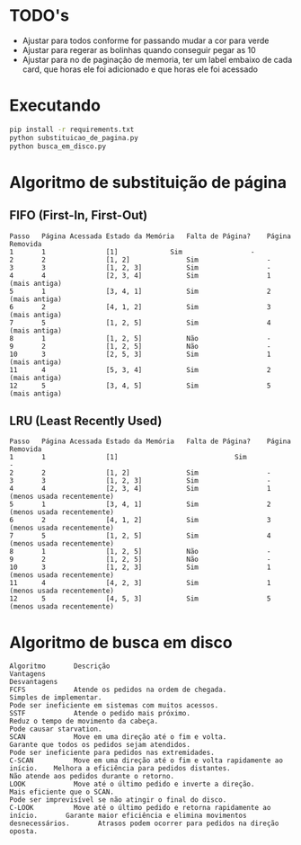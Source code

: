 # TODO's

- Ajustar para todos conforme for passando mudar a cor para verde
- Ajustar para regerar as bolinhas quando conseguir pegar as 10
- Ajustar para no de paginação de memoria, ter um label embaixo de cada card, que horas ele foi adicionado e que horas ele foi acessado

# Executando

```sh
pip install -r requirements.txt
python substituicao_de_pagina.py
python busca_em_disco.py
```

# Algoritmo de substituição de página

## FIFO (First-In, First-Out)

```
Passo	Página Acessada	Estado da Memória	Falta de Página?	Página Removida
1		1				[1]				Sim					-
2		2				[1, 2]				Sim					-
3		3				[1, 2, 3]			Sim					-
4		4				[2, 3, 4]			Sim					1 (mais antiga)
5		1				[3, 4, 1]			Sim					2 (mais antiga)
6		2				[4, 1, 2]			Sim					3 (mais antiga)
7		5				[1, 2, 5]			Sim					4 (mais antiga)
8		1				[1, 2, 5]			Não					-
9		2				[1, 2, 5]			Não					-
10		3				[2, 5, 3]			Sim					1 (mais antiga)
11		4				[5, 3, 4]			Sim					2 (mais antiga)
12		5				[3, 4, 5]			Sim					5 (mais antiga)
```

## LRU (Least Recently Used)

```
Passo	Página Acessada	Estado da Memória	Falta de Página?	Página Removida
1		1				[1]                             Sim					-
2		2				[1, 2]				Sim					-
3		3				[1, 2, 3]			Sim					-
4		4				[2, 3, 4]			Sim					1 (menos usada recentemente)
5		1				[3, 4, 1]			Sim					2 (menos usada recentemente)
6		2				[4, 1, 2]			Sim					3 (menos usada recentemente)
7		5				[1, 2, 5]			Sim					4 (menos usada recentemente)
8		1				[1, 2, 5]			Não					-
9		2				[1, 2, 5]			Não					-
10		3				[1, 2, 3]			Sim					1 (menos usada recentemente)
11		4				[4, 2, 3]			Sim					1 (menos usada recentemente)
12		5				[4, 5, 3]			Sim					5 (menos usada recentemente)
```

# Algoritmo de busca em disco

```
Algoritmo       Descrição                                                       Vantagens                                                           Desvantagens
FCFS	        Atende os pedidos na ordem de chegada.	                        Simples de implementar.                                             Pode ser ineficiente em sistemas com muitos acessos.
SSTF	        Atende o pedido mais próximo.	                                Reduz o tempo de movimento da cabeça.                               Pode causar starvation.
SCAN	        Move em uma direção até o fim e volta.	                        Garante que todos os pedidos sejam atendidos.                       Pode ser ineficiente para pedidos nas extremidades.
C-SCAN	        Move em uma direção até o fim e volta rapidamente ao início.	Melhora a eficiência para pedidos distantes.                        Não atende aos pedidos durante o retorno.
LOOK	        Move até o último pedido e inverte a direção.	                Mais eficiente que o SCAN.                                          Pode ser imprevisível se não atingir o final do disco.
C-LOOK	        Move até o último pedido e retorna rapidamente ao início.       Garante maior eficiência e elimina movimentos desnecessários.       Atrasos podem ocorrer para pedidos na direção oposta.
```
